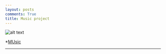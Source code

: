 ```yaml
---
layout: posts
comments: True
title: Music project
---
```



![alt text]({{pooria159.github.io}}\assets\images\music.jpg)


*[MUsic](http://pooria159.github.io/music/finaly.mp3)



---

